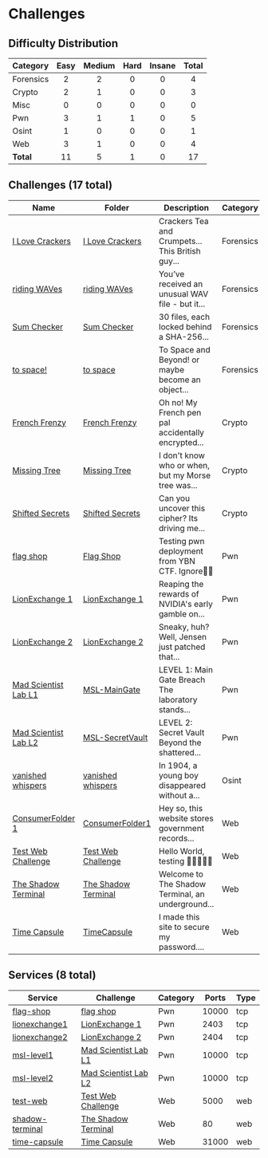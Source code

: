 # Challenges

## Difficulty Distribution
| Category | Easy | Medium | Hard | Insane | Total |
|----------|:----:|:------:|:----:|:------:|:-----:|
| Forensics | 2 | 2 | 0 | 0 | 4 |
| Crypto | 2 | 1 | 0 | 0 | 3 |
| Misc | 0 | 0 | 0 | 0 | 0 |
| Pwn | 3 | 1 | 1 | 0 | 5 |
| Osint | 1 | 0 | 0 | 0 | 1 |
| Web | 3 | 1 | 0 | 0 | 4 |
| **Total** |11 | 5 | 1 | 0 | 17 |


## Challenges (17 total)
| Name | Folder | Description | Category | Difficulty | Author |
|------|--------|-------------|----------|------------|--------|
| [I Love Crackers](<./forensics/I Love Crackers>) | [I Love Crackers](<./forensics/I Love Crackers>) | Crackers Tea and Crumpets... This British guy... | Forensics | Medium | Ravin |
| [riding WAVes](<./forensics/riding WAVes>) | [riding WAVes](<./forensics/riding WAVes>) | You’ve received an unusual WAV file - but it... | Forensics | Medium | Jun Wei |
| [Sum Checker](<./forensics/Sum Checker>) | [Sum Checker](<./forensics/Sum Checker>) | 30 files, each locked behind a SHA-256... | Forensics | Easy | Jun Wei |
| [to space!](<./forensics/to space>) | [to space](<./forensics/to space>) | To Space and Beyond! or maybe become an object... | Forensics | Easy | Ravin |
| [French Frenzy](<./crypto/French Frenzy>) | [French Frenzy](<./crypto/French Frenzy>) | Oh no! My French pen pal accidentally encrypted... | Crypto | Medium | Jun Wei |
| [Missing Tree](<./crypto/Missing Tree>) | [Missing Tree](<./crypto/Missing Tree>) | I don't know who or when, but my Morse tree was... | Crypto | Easy | Caeden |
| [Shifted Secrets](<./crypto/Shifted Secrets>) | [Shifted Secrets](<./crypto/Shifted Secrets>) | Can you uncover this cipher? Its driving me... | Crypto | Easy | Ravin |
| [flag shop](<./pwn/Flag Shop>) | [Flag Shop](<./pwn/Flag Shop>) | Testing pwn deployment from YBN CTF. Ignore | Pwn | Easy | YBN |
| [LionExchange 1](<./pwn/LionExchange 1>) | [LionExchange 1](<./pwn/LionExchange 1>) | Reaping the rewards of NVIDIA's early gamble on... | Pwn | Easy | Chin Ray |
| [LionExchange 2](<./pwn/LionExchange 2>) | [LionExchange 2](<./pwn/LionExchange 2>) | Sneaky, huh? Well, Jensen just patched that... | Pwn | Hard | Chin Ray |
| [Mad Scientist Lab L1](<./pwn/MSL-MainGate>) | [MSL-MainGate](<./pwn/MSL-MainGate>) | LEVEL 1: Main Gate Breach The laboratory stands... | Pwn | Easy | Daksh |
| [Mad Scientist Lab L2](<./pwn/MSL-SecretVault>) | [MSL-SecretVault](<./pwn/MSL-SecretVault>) | LEVEL 2: Secret Vault Beyond the shattered... | Pwn | Medium | Daksh |
| [vanished whispers](<./osint/vanished whispers>) | [vanished whispers](<./osint/vanished whispers>) | In 1904, a young boy disappeared without a... | Osint | Easy | Jun Wei |
| [ConsumerFolder 1](<./web/ConsumerFolder1>) | [ConsumerFolder1](<./web/ConsumerFolder1>) | Hey so, this website stores government records... | Web | Easy | Chin Ray |
| [Test Web Challenge](<./web/Test Web Challenge>) | [Test Web Challenge](<./web/Test Web Challenge>) | Hello World, testing  | Web | Medium | Daksh |
| [The Shadow Terminal](<./web/The Shadow Terminal>) | [The Shadow Terminal](<./web/The Shadow Terminal>) | Welcome to The Shadow Terminal, an underground... | Web | Easy | Daksh |
| [Time Capsule](<./web/TimeCapsule>) | [TimeCapsule](<./web/TimeCapsule>) | I made this site to secure my password.... | Web | Easy | Damian |

## Services (8 total)
| Service | Challenge | Category | Ports | Type |
|---------|-----------|----------|-------|------|
| [flag-shop](<./pwn/Flag Shop/service/flag-shop>) | [flag shop](<./pwn/Flag Shop>) | Pwn | 10000 | tcp |
| [lionexchange1](<./pwn/LionExchange 1/service/lionexchange1>) | [LionExchange 1](<./pwn/LionExchange 1>) | Pwn | 2403 | tcp |
| [lionexchange2](<./pwn/LionExchange 2/service/lionexchange2>) | [LionExchange 2](<./pwn/LionExchange 2>) | Pwn | 2404 | tcp |
| [msl-level1](<./pwn/MSL-MainGate/service/level-one-service>) | [Mad Scientist Lab L1](<./pwn/MSL-MainGate>) | Pwn | 10000 | tcp |
| [msl-level2](<./pwn/MSL-SecretVault/service/level-two>) | [Mad Scientist Lab L2](<./pwn/MSL-SecretVault>) | Pwn | 10000 | tcp |
| [test-web](<./web/Test Web Challenge/service/service>) | [Test Web Challenge](<./web/Test Web Challenge>) | Web | 5000 | web |
| [shadow-terminal](<./web/The Shadow Terminal/service/src>) | [The Shadow Terminal](<./web/The Shadow Terminal>) | Web | 80 | web |
| [time-capsule](<./web/TimeCapsule/service>) | [Time Capsule](<./web/TimeCapsule>) | Web | 31000 | web |
